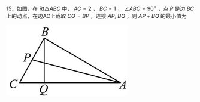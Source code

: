 15．如图，在 $\mathrm { R t } \triangle A B C$ 中， $A C = 2$ ， $B C = 1$ ， $\angle A B C = 9 0 ^ { \circ }$ ，点 $P$ 是边 $B C$ 上的动点，在边AC上截取 $C Q = B P$ ，连接 $A P , \ B Q$ ，则 $A P + B Q$ 的最小值为

![](<../../qs_image_DB/专题2-6__逆等线之乾坤大挪移（解析版）/680b9850ca4411e23a120defc43ec8272151bbc3b043b796ac39f89bceb1a665.jpg>)
